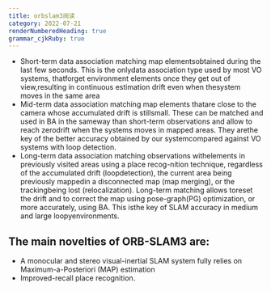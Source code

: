 ```yaml
---
title: orbslam3阅读
category: 2022-07-21
renderNumberedHeading: true
grammar_cjkRuby: true
---
```




- Short-term data association
   matching map elementsobtained during the last few seconds. This is the onlydata association type used by most VO systems, thatforget environment elements once they get out of view,resulting in continuous estimation drift even when thesystem moves in the same area
- Mid-term data association
   matching map elements thatare close to the camera whose accumulated drift is stillsmall. These can be matched and used in BA in the sameway than short-term observations and allow to reach zerodrift when the systems moves in mapped areas. They arethe key of the better accuracy obtained by our systemcompared against VO systems with loop detection.
- Long-term data association
  matching observations withelements in previously visited areas using a place recog-nition technique, regardless of the accumulated drift (loopdetection), the current area being previously mappedin a disconnected map (map merging), or the trackingbeing lost (relocalization). Long-term matching allows toreset the drift and to correct the map using pose-graph(PG) optimization, or more accurately, using BA. This isthe key of SLAM accuracy in medium and large loopyenvironments.
  
  
 ## The main novelties of ORB-SLAM3 are:
 - A monocular and stereo visual-inertial SLAM system
   fully relies on Maximum-a-Posteriori (MAP) estimation
- Improved-recall place recognition.